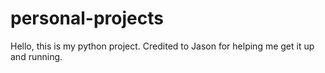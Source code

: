 # personal-projects
Hello, this is my python project. Credited to Jason for helping me get it up and running.
